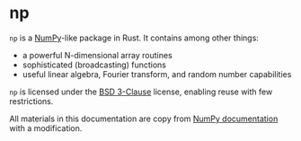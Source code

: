 # np
`np` is a [NumPy](http://www.numpy.org/)-like package in Rust.
It contains among other things:

- a powerful N-dimensional array routines
- sophisticated (broadcasting) functions
- useful linear algebra, Fourier transform, and random number capabilities

`np` is licensed under the [BSD 3-Clause](./LICENSE) license, enabling
reuse with few restrictions.

All materials in this documentation are copy from
[NumPy documentation](http://www.numpy.org/) with a modification.
